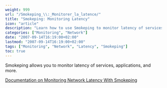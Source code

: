 ```yaml
---
weight: 999
url: "/Smokeping_\\:_Monitorer_la_latence/"
title: "Smokeping: Monitoring Latency"
icon: "article"
description: "Learn how to use Smokeping to monitor latency of services and applications."
categories: ["Monitoring", "Network"]
date: "2007-09-14T16:19:00+02:00"
lastmod: "2007-09-14T16:19:00+02:00"
tags: ["Monitoring", "Network", "Latency", "Smokeping"]
toc: true
---
```


Smokeping allows you to monitor latency of services, applications, and more.

[Documentation on Monitoring Network Latency With Smokeping](/pdf/monitoring_network_latency_with_smokeping.pdf)

